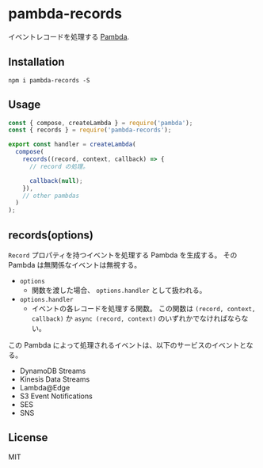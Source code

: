 # pambda-records

イベントレコードを処理する [Pambda](https://github.com/pambda/pambda).

## Installation

```
npm i pambda-records -S
```

## Usage

``` javascript
const { compose, createLambda } = require('pambda');
const { records } = require('pambda-records');

export const handler = createLambda(
  compose(
    records((record, context, callback) => {
      // record の処理。

      callback(null);
    }),
    // other pambdas
  )
);
```

## records(options)

`Record` プロパティを持つイベントを処理する Pambda を生成する。 その Pambda は無関係なイベントは無視する。

- `options`
  - 関数を渡した場合、 `options.handler` として扱われる。
- `options.handler`
  - イベントの各レコードを処理する関数。 この関数は `(record, context, callback)` か `async (record, context)` のいずれかでなければならない。

この Pambda によって処理されるイベントは、以下のサービスのイベントとなる。

- DynamoDB Streams
- Kinesis Data Streams
- Lambda@Edge
- S3 Event Notifications
- SES
- SNS

## License

MIT
